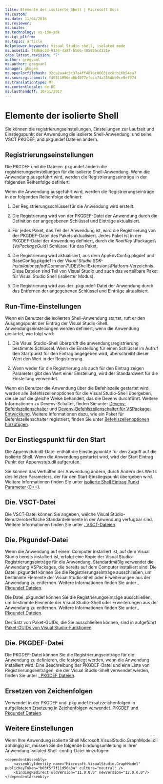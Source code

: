 ```yaml
---
title: Elemente der isolierte Shell | Microsoft Docs
ms.custom: 
ms.date: 11/04/2016
ms.reviewer: 
ms.suite: 
ms.technology: vs-ide-sdk
ms.tgt_pltfrm: 
ms.topic: article
helpviewer_keywords: Visual Studio shell, isolated mode
ms.assetid: f8d68c3d-9134-4a8f-b566-485956cd321e
caps.latest.revision: "7"
author: gregvanl
ms.author: gregvanl
manager: ghogen
ms.openlocfilehash: 32ca2aa4c3c37a4ff407ec06031ec8db16b54ea7
ms.sourcegitcommit: f40311056ea0b4677efcca74a285dbb0ce0e7974
ms.translationtype: MT
ms.contentlocale: de-DE
ms.lasthandoff: 10/31/2017
---
```

# <a name="elements-of-the-isolated-shell"></a>Elemente der isolierte Shell
Sie können die registrierungseinstellungen, Einstellungen zur Laufzeit und Einstiegspunkt der Anwendung die isolierte Shell-Anwendung, und seine VSCT PKGDEF, and.pkgundef Dateien ändern.  
  
## <a name="registry-settings"></a>Registrierungseinstellungen  
 Die PKGDEF und die Dateien .pkgundef ändern die registrierungseinstellungen für die isolierte Shell-Anwendung. Wenn die Anwendung ausgeführt wird, werden die Registrierungseinträge in der folgenden Reihenfolge definiert:  
  
 Wenn die Anwendung ausgeführt wird, werden die Registrierungseinträge in der folgenden Reihenfolge definiert:  
  
1.  Der Registrierungsschlüssel für die Anwendung wird erstellt.  
  
2.  Die Registrierung wird von der PKGDEF-Datei der Anwendung durch die Definition der angegebenen Schlüssel und Einträge aktualisiert.  
  
3.  Für jedes Paket, das Teil der Anwendung ist, wird die Registrierung von der PKGDEF-Datei des Pakets aktualisiert. Jedes Paket ist in der PKGDEF-Datei der Anwendung definiert, durch die $RootKey$ \Packages\\{*VsPackageGuid*} Schlüssel für das Paket.  
  
4.  Die Registrierung wird aktualisiert, aus dem AppEnvConfig.pkgdef und BaseConfig.pkgdef in der *Visual Studio SDK-Installationspfad*\Common7\IDE\ShellExtensions\Platform-Verzeichnis. Diese Dateien sind Teil von Visual Studio und auch das verteilbare Paket für Visual Studio Shell (isolierter Modus).  
  
5.  Die Registrierung wird aus der .pkgundef-Datei der Anwendung durch das Entfernen der angegebenen Schlüssel und Einträge aktualisiert.  
  
## <a name="run-time-settings"></a>Run-Time-Einstellungen  
 Wenn ein Benutzer die isolierten Shell-Anwendung startet, ruft er den Ausgangspunkt der Eintrag der Visual Studio-Shell. Anwendungseinstellungen werden definiert, wenn die Anwendung gestartet, wie folgt wird:  
  
1.  Die Visual Studio-Shell überprüft die anwendungsregistrierung bestimmte Schlüssel. Wenn die Einstellung für einen Schlüssel im Aufruf den Startpunkt für den Eintrag angegeben wird, überschreibt dieser Wert den Wert in der Registrierung.  
  
2.  Wenn weder für die Registrierung als auch für den Eintrag zeigen Parameter gibt den Wert einer Einstellung, wird der Standardwert für die Einstellung verwendet.  
  
 Wenn ein Benutzer die Anwendung über die Befehlszeile gestartet wird, werden alle Befehlszeilenoptionen für die Visual Studio-Shell übergeben, die sie auf die gleiche Weise behandelt, das die Devenv durchführt. Weitere Informationen zu Devenv-Schalter, finden Sie unter [Devenv-Befehlszeilenschalter](../../ide/reference/devenv-command-line-switches.md) und [Devenv-Befehlszeilenschalter für VSPackage-Entwicklung](../devenv-command-line-switches-for-vspackage-development.md). Weitere Informationen dazu, wie ein Paket für Befehlszeilenschalter registriert, finden Sie unter [Befehlszeilenoptionen hinzufügen](../adding-command-line-switches.md).  
  
## <a name="the-start-entry-point"></a>Der Einstiegspunkt für den Start  
 Die Appenvstub.dll-Datei enthält die Einstiegspunkte für den Zugriff auf die isolierte Shell. Wenn die Anwendung gestartet wird, wird der Start Eintrag Punkt der Appenvstub.dll aufgerufen.  
  
 Sie können das Verhalten der Anwendung ändern, durch Ändern des Werts des letzten Parameters, der für den Start-Einstiegspunkt übergeben wird. Weitere Informationen finden Sie unter [isolierte Shell Eintrag Punkt Parameter (C++)](isolated-shell-entry-point-parameters-cpp.md).  
  
## <a name="the-vsct-file"></a>Die. VSCT-Datei  
 Die VSCT-Datei können Sie angeben, welche Visual Studio-Benutzeroberfläche Standardelemente in der Anwendung verfügbar sind. Weitere Informationen finden Sie unter [. VSCT-Dateien](modifying-the-isolated-shell-by-using-the-dot-vsct-file.md).  
  
## <a name="the-pkgundef-file"></a>Die. Pkgundef-Datei  
 Wenn die Anwendung auf einem Computer installiert ist, auf dem Visual Studio bereits installiert ist, erfolgt eine Kopie der Visual Studio-Registrierungseinträge für die Anwendung. Standardmäßig verwendet die Anwendung VSPackages, die bereits auf dem Computer installiert sind. Die Datei .pkgundef können Sie die Registrierungseinträge ausschließen, um bestimmte Elemente der Visual Studio-Shell oder Erweiterungen aus der Anwendung zu entfernen. Weitere Informationen finden Sie unter [. Pkgundef Dateien](modifying-the-isolated-shell-by-using-the-dot-pkgundef-file.md).  
  
 Die Datei .pkgundef können Sie die Registrierungseinträge ausschließen, um bestimmte Elemente der Visual Studio-Shell oder Erweiterungen aus der Anwendung zu entfernen. Weitere Informationen finden Sie unter [. Pkgundef Dateien](modifying-the-isolated-shell-by-using-the-dot-pkgundef-file.md).  
  
 Der Satz von Paket-GUIDs, die Sie ausschließen können, sind in aufgeführt [Paket-GUIDs von Visual Studio-Funktionen](package-guids-of-visual-studio-features.md).  
  
## <a name="the-pkgdef-file"></a>Die. PKGDEF-Datei  
 Die PKGDEF-Datei können Sie die Registrierungseinträge für die Anwendung zu definieren, die festgelegt werden, wenn die Anwendung installiert wird. Eine Beschreibung der PKGDEF-Datei und eine Liste von Registrierungseinträgen, die der Visual Studio-Shell verwendet werden, finden Sie unter [. PKGDEF Dateien](modifying-the-isolated-shell-by-using-the-dot-pkgdef-file.md).  
  
## <a name="substitution-strings"></a>Ersetzen von Zeichenfolgen  
 Verwendet in der PKGDEF und .pkgundef Ersatzzeichenfolgen in aufgelisteten [Ersetzung in Zeichenfolgen verwendet. PKGDEF und. Pkgundef Dateien](substitution-strings-used-in-dot-pkgdef-and-dot-pkgundef-files.md).  
  
## <a name="other-settings"></a>Weitere Einstellungen  
 Wenn Ihre Anwendung isolierte Shell Microsoft.VisualStudio.GraphModel.dll abhängig ist, müssen Sie die folgende bindungsumleitung in Ihrer Anwendung Isolated Shell-config-Datei hinzufügen:  
  
```  
<dependentAssembly>  
    <assemblyIdentity name="Microsoft.VisualStudio.GraphModel" publicKeyToken="b03f5f7f11d50a3a" culture="neutral" />  
    <bindingRedirect oldVersion="11.0.0.0" newVersion="12.0.0.0"/>  
</dependentAssembly>  
  
```
